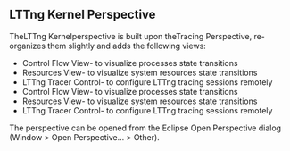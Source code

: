 ## LTTng Kernel Perspective

TheLTTng Kernelperspective is built upon theTracing Perspective, re-organizes them slightly and adds the following views:
- Control Flow View- to visualize processes state transitions
- Resources View- to visualize system resources state transitions
- LTTng Tracer Control- to configure LTTng tracing sessions remotely
- Control Flow View- to visualize processes state transitions
- Resources View- to visualize system resources state transitions
- LTTng Tracer Control- to configure LTTng tracing sessions remotely



The perspective can be opened from the Eclipse Open Perspective dialog (Window > Open Perspective... > Other).